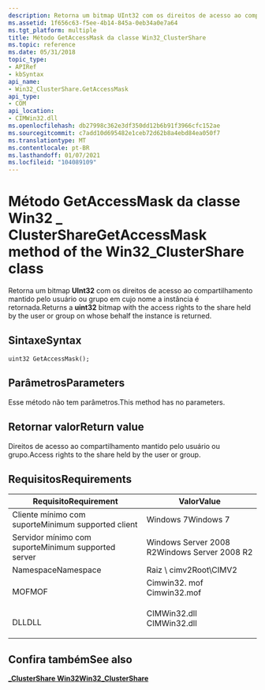 ```yaml
---
description: Retorna um bitmap UInt32 com os direitos de acesso ao compartilhamento mantido pelo usuário ou grupo em cujo nome a instância é retornada.
ms.assetid: 1f656c63-f5ee-4b14-845a-0eb34a0e7a64
ms.tgt_platform: multiple
title: Método GetAccessMask da classe Win32_ClusterShare
ms.topic: reference
ms.date: 05/31/2018
topic_type:
- APIRef
- kbSyntax
api_name:
- Win32_ClusterShare.GetAccessMask
api_type:
- COM
api_location:
- CIMWin32.dll
ms.openlocfilehash: db27998c362e3df350dd12b6b91f3966cfc152ae
ms.sourcegitcommit: c7add10d695482e1ceb72d62b8a4ebd84ea050f7
ms.translationtype: MT
ms.contentlocale: pt-BR
ms.lasthandoff: 01/07/2021
ms.locfileid: "104089109"
---
```

# <a name="getaccessmask-method-of-the-win32_clustershare-class"></a><span data-ttu-id="c9f02-103">Método GetAccessMask da classe Win32 \_ ClusterShare</span><span class="sxs-lookup"><span data-stu-id="c9f02-103">GetAccessMask method of the Win32\_ClusterShare class</span></span>

<span data-ttu-id="c9f02-104">Retorna um bitmap **UInt32** com os direitos de acesso ao compartilhamento mantido pelo usuário ou grupo em cujo nome a instância é retornada.</span><span class="sxs-lookup"><span data-stu-id="c9f02-104">Returns a **uint32** bitmap with the access rights to the share held by the user or group on whose behalf the instance is returned.</span></span>

## <a name="syntax"></a><span data-ttu-id="c9f02-105">Sintaxe</span><span class="sxs-lookup"><span data-stu-id="c9f02-105">Syntax</span></span>


```mof
uint32 GetAccessMask();
```



## <a name="parameters"></a><span data-ttu-id="c9f02-106">Parâmetros</span><span class="sxs-lookup"><span data-stu-id="c9f02-106">Parameters</span></span>

<span data-ttu-id="c9f02-107">Esse método não tem parâmetros.</span><span class="sxs-lookup"><span data-stu-id="c9f02-107">This method has no parameters.</span></span>

## <a name="return-value"></a><span data-ttu-id="c9f02-108">Retornar valor</span><span class="sxs-lookup"><span data-stu-id="c9f02-108">Return value</span></span>

<span data-ttu-id="c9f02-109">Direitos de acesso ao compartilhamento mantido pelo usuário ou grupo.</span><span class="sxs-lookup"><span data-stu-id="c9f02-109">Access rights to the share held by the user or group.</span></span>

## <a name="requirements"></a><span data-ttu-id="c9f02-110">Requisitos</span><span class="sxs-lookup"><span data-stu-id="c9f02-110">Requirements</span></span>



| <span data-ttu-id="c9f02-111">Requisito</span><span class="sxs-lookup"><span data-stu-id="c9f02-111">Requirement</span></span> | <span data-ttu-id="c9f02-112">Valor</span><span class="sxs-lookup"><span data-stu-id="c9f02-112">Value</span></span> |
|-------------------------------------|-----------------------------------------------------------------------------------------|
| <span data-ttu-id="c9f02-113">Cliente mínimo com suporte</span><span class="sxs-lookup"><span data-stu-id="c9f02-113">Minimum supported client</span></span><br/> | <span data-ttu-id="c9f02-114">Windows 7</span><span class="sxs-lookup"><span data-stu-id="c9f02-114">Windows 7</span></span><br/>                                                                    |
| <span data-ttu-id="c9f02-115">Servidor mínimo com suporte</span><span class="sxs-lookup"><span data-stu-id="c9f02-115">Minimum supported server</span></span><br/> | <span data-ttu-id="c9f02-116">Windows Server 2008 R2</span><span class="sxs-lookup"><span data-stu-id="c9f02-116">Windows Server 2008 R2</span></span><br/>                                                       |
| <span data-ttu-id="c9f02-117">Namespace</span><span class="sxs-lookup"><span data-stu-id="c9f02-117">Namespace</span></span><br/>                | <span data-ttu-id="c9f02-118">Raiz \\ cimv2</span><span class="sxs-lookup"><span data-stu-id="c9f02-118">Root\\CIMV2</span></span><br/>                                                                  |
| <span data-ttu-id="c9f02-119">MOF</span><span class="sxs-lookup"><span data-stu-id="c9f02-119">MOF</span></span><br/>                      | <dl> <span data-ttu-id="c9f02-120"><dt>Cimwin32. mof</dt></span><span class="sxs-lookup"><span data-stu-id="c9f02-120"><dt>Cimwin32.mof</dt></span></span> </dl> |
| <span data-ttu-id="c9f02-121">DLL</span><span class="sxs-lookup"><span data-stu-id="c9f02-121">DLL</span></span><br/>                      | <dl> <span data-ttu-id="c9f02-122"><dt>CIMWin32.dll</dt></span><span class="sxs-lookup"><span data-stu-id="c9f02-122"><dt>CIMWin32.dll</dt></span></span> </dl> |



## <a name="see-also"></a><span data-ttu-id="c9f02-123">Confira também</span><span class="sxs-lookup"><span data-stu-id="c9f02-123">See also</span></span>

<dl> <dt>

[<span data-ttu-id="c9f02-124">**\_ClusterShare Win32**</span><span class="sxs-lookup"><span data-stu-id="c9f02-124">**Win32\_ClusterShare**</span></span>](win32-clustershare.md)
</dt> </dl>

 

 




